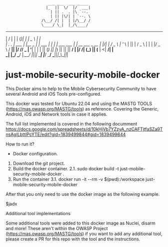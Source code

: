 
                       ___ ___  ___ _____                              
                      |_  ||  \/  |/  ___|                             
                        | || .  . |\ `--.                              
                        | || |\/| | `--. \                             
                    /\__/ /| |  | |/\__/ /                             
                    \____/ \_|  |_/\____/                              
___  ___        _      _  _        ______              _               
|  \/  |       | |    (_)| |       |  _  \            | |              
| .  . |  ___  | |__   _ | |  ___  | | | | ___    ___ | | __ ___  _ __ 
| |\/| | / _ \ | '_ \ | || | / _ \ | | | |/ _ \  / __|| |/ // _ \| '__|
| |  | || (_) || |_) || || ||  __/ | |/ /| (_) || (__ |   <|  __/| |   
\_|  |_/ \___/ |_.__/ |_||_| \___| |___/  \___/  \___||_|\_\\___||_|   

# just-mobile-security-mobile-docker
This Docker aims to help to the Mobile Cybersecurity Community to have several Android and iOS Tools pre-configured.

This docker was tested for Ubuntu 22.04 and using the MASTG TOOLS (https://mas.owasp.org/MASTG/tools) as reference. Covering the Generic, Android, iOS and Network tools in case it applies.


The full list implemented is covered in the following documment https://docs.google.com/spreadsheets/d/10kHjVb7YZzyA_nzCAFTjtfaSZa9TnsAgILbttIPcYTE/edit?gid=1839499844#gid=1839499844 

How to run it?

* Docker configuration.

1. Download the git project.
2. Build the docker container.
2.1. sudo docker build -t just-mobile-security-mobile-docker .
3. Run the container
3.1. docker run -it --rm -v $(pwd):/workspace just-mobile-security-mobile-docker	

After that you only need to use the docker image as the following example.

$jadx


Additional tool implementations

Some additional tools were added to this docker image as Nuclei, disarm and more! These aren't within the OWASP Project (https://mas.owasp.org/MASTG/tools) if you want to add any additional tool, please create a PR for this repo with the tool and the instructions.
